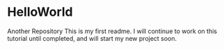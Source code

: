 # HelloWorld
Another Repository
This is my first readme. I will continue to work on this tutorial until completed, and will start my new project soon.
